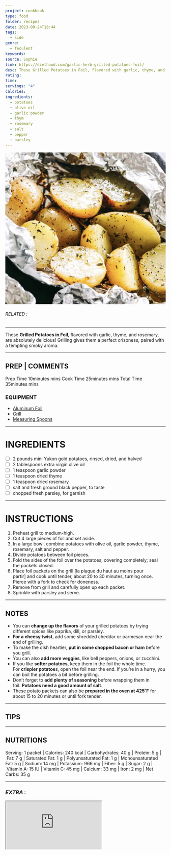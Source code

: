 ```yaml
---
project: cookbook
type: food
folder: recipes
date: 2023-09-24T18:44
tags:
  - side
genre:
  - feculent
keywords: 
source: Sophie
link: https://diethood.com/garlic-herb-grilled-potatoes-foil/
desc: These Grilled Potatoes in Foil, flavored with garlic, thyme, and rosemary, are absolutely delicious! Grilling gives them a perfect crispness, paired with a tempting smoky aroma.
rating: 
time: 
servings: "4"
calories: 
ingredients:
  - potatoes
  - olive oil
  - garlic powder
  - thym
  - rosemary
  - salt
  - pepper
  - parsley
---
```


![IMAGE](image_313.png)

###### *RELATED* : 
---
These **Grilled Potatoes in Foil**, flavored with garlic, thyme, and rosemary, are absolutely delicious! Grilling gives them a perfect crispness, paired with a tempting smoky aroma.

---
## PREP | COMMENTS

Prep Time 10minutes mins
Cook Time 25minutes mins
Total Time 35minutes mins

### EQUIPMENT

- [Aluminum Foil](https://amzn.to/3XHFJRT)
- [Grill](https://amzn.to/42SHUUl)
- [Measuring Spoons](https://amzn.to/3HoDZWl)

---
# INGREDIENTS

- [ ] 2 pounds mini Yukon gold potatoes, rinsed, dried, and halved
- [ ] 2 tablespoons extra virgin olive oil
- [ ] 1 teaspoon garlic powder
- [ ] 1 teaspoon dried thyme
- [ ] 1 teaspoon dried rosemary
- [ ] salt and fresh ground black pepper, to taste
- [ ] chopped fresh parsley, for garnish

---
# INSTRUCTIONS

1. Preheat grill to medium-high.
2. Cut 4 large pieces of foil and set aside.
3. In a large bowl, combine potatoes with olive oil, garlic powder, thyme, rosemary, salt and pepper.
4. Divide potatoes between foil pieces.
5. Fold the sides of the foil over the potatoes, covering completely; seal the packets closed.
6. Place foil packets on the grill [la plaque du haut au moins pour partir] and cook until tender, about 20 to 30 minutes, turning once. Pierce with a fork to check for doneness. 
7. Remove from grill and carefully open up each packet.
8. Sprinkle with parsley and serve.

---
## NOTES

- You can **change up the flavors** of your grilled potatoes by trying different spices like paprika, dill, or parsley.
- **For a cheesy twist**, add some shredded cheddar or parmesan near the end of grilling.
- To make the dish heartier, **put in some chopped bacon or ham** before you grill.
- You can also **add more veggies**, like bell peppers, onions, or zucchini.
- If you like **softer potatoes**, keep them in the foil the whole time. For **crispier potatoe**s, open the foil near the end. If you’re in a hurry, you can boil the potatoes a bit before grilling.
- Don’t forget to **add plenty of seasoning** before wrapping them in foil. **Potatoes need a good amount of salt**.
- These potato packets can also be **prepared in the oven at 425˚F** for about 15 to 20 minutes or until fork tender.

---
## TIPS



---
## NUTRITIONS

Serving: 1 packet | Calories: 240 kcal | Carbohydrates: 40 g | Protein: 5 g | Fat: 7 g | Saturated Fat: 1 g | Polyunsaturated Fat: 1 g | Monounsaturated Fat: 5 g | Sodium: 14 mg | Potassium: 966 mg | Fiber: 5 g | Sugar: 2 g | Vitamin A: 15 IU | Vitamin C: 45 mg | Calcium: 33 mg | Iron: 2 mg | Net Carbs: 35 g

---
### *EXTRA* :


<iframe width="auto" height="auto" src="https://www.youtube.com/embed/XNfVjdZV87o"/>
 
